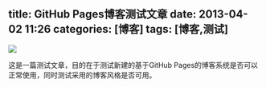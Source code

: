 title: GitHub Pages博客测试文章
date: 2013-04-02 11:26 
categories: [博客]
tags: [博客,测试]
---

![](http://ww2.sinaimg.cn/large/7458d655gw1f70ojqgreej20zk0m8wf2.jpg)

这是一篇测试文章，目的在于测试新建的基于GitHub Pages的博客系统是否可以正常使用，同时测试采用的博客风格是否可用。